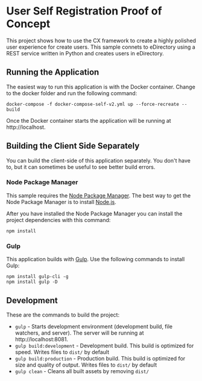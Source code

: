 # User Self Registration Proof of Concept
This project shows how to use the CX framework to create a highly polished user experience for create users.  This sample connets to eDirectory using a REST service written in Python and creates users in eDirectory.

## Running the Application

The easiest way to run this application is with the Docker container.  Change to the docker folder and run the following command:

```
docker-compose -f docker-compose-self-v2.yml up --force-recreate --build
```

Once the Docker container starts the application will be running at http://localhost.


## Building the Client Side Separately
You can build the client-side of this application separately.  You don't have to, but it can sometimes be useful to see better build errors.

### Node Package Manager
This sample requires the [Node Package Manager](https://www.npmjs.com).  The best way to get the Node Package Manager is to install [Node.js](https://nodejs.org/en).  

After you have installed the Node Package Manager you can install the project dependencies with this command:

```
npm install
```

### Gulp
This application builds with [Gulp](http://gulpjs.com).  Use the following commands to install Gulp:

```
npm install gulp-cli -g
npm install gulp -D
```

## Development

These are the commands to build the project:

* `gulp` - Starts development environment (development build, file watchers, and server).  The server will be running at http://localhost:8081.
* `gulp build:development` - Development build. This build is optimized for speed. Writes files to `dist/` by 
default
* `gulp build:production` - Production build. This build is optimized for size and quality of output. Writes 
files to `dist/` by default
* `gulp clean` - Cleans all built assets by removing `dist/`

